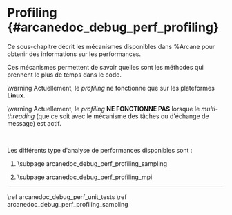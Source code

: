 # Profiling {#arcanedoc_debug_perf_profiling}

Ce sous-chapitre décrit les mécanismes disponibles dans %Arcane pour
obtenir des informations sur les performances.

Ces mécanismes permettent de savoir quelles sont les méthodes qui
prennent le plus de temps dans le code.

\warning Actuellement, le *profiling* ne fonctionne que sur les plateformes **Linux**.

\warning Actuellement, le *profiling* **NE FONCTIONNE PAS** lorsque le *multi-threading*
(que ce soit avec le mécanisme des tâches ou d'échange de message) est actif.

<br>

Les différents type d'analyse de performances disponibles sont :

1. \subpage arcanedoc_debug_perf_profiling_sampling

2. \subpage arcanedoc_debug_perf_profiling_mpi



____

<div class="section_buttons">
<span class="back_section_button">
\ref arcanedoc_debug_perf_unit_tests
</span>
<span class="next_section_button">
\ref arcanedoc_debug_perf_profiling_sampling
</span>
</div>
